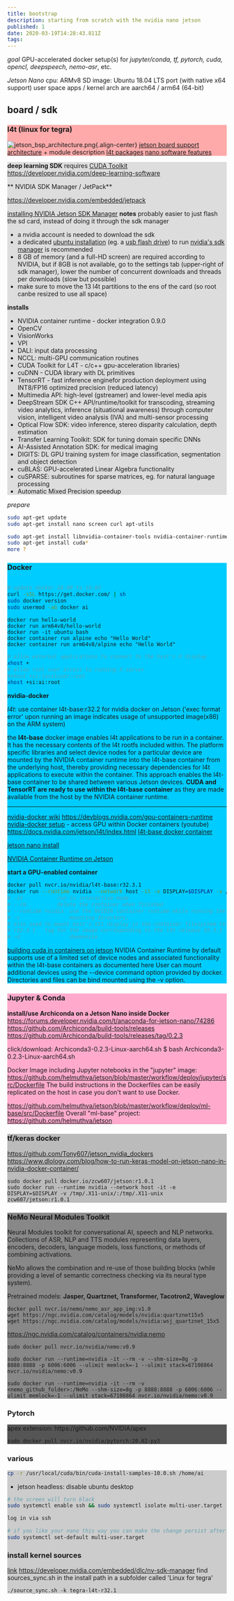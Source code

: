 ```yaml
---
title: bootstrap
description: starting from scratch with the nvidia nano jetson
published: 1
date: 2020-03-19T14:28:43.811Z
tags: 
---
```


*goal*
GPU-accelerated docker setup(s) for *jupyter/conda, tf, pytorch, cuda, opencl, deepspeech, nemo-asr*, etc.

*Jetson Nano*
cpu: ARMv8
SD image: Ubuntu 18.04 LTS port (with native x64 support)
user space apps / kernel arch are aarch64 / arm64 (64-bit)



## board / sdk

<div style="background-color:#faa;">

### l4t (linux for tegra)

![jetson_bsp_architecture.png](/jetson_bsp_architecture.png){.align-center}
[jetson board support architecture](https://docs.nvidia.com/jetson/archives/l4t-archived/l4t-3231/index.html) + module description
[l4t packages](https://docs.nvidia.com/jetson/archives/l4t-archived/l4t-3231/index.html#page/Tegra%2520Linux%2520Driver%2520Package%2520Development%2520Guide%2Fquick_start.html%23wwpID0EVHA)
[nano software features](https://docs.nvidia.com/jetson/archives/l4t-archived/l4t-3231/index.html#page/Tegra%2520Linux%2520Driver%2520Package%2520Development%2520Guide%2Fsoftware_features_jetson_nano.html%23wwconnect_header)

</div>


<div style="background-color:#ddd;">

**deep learning SDK**
requires [CUDA Toolkit](https://developer.nvidia.com/cuda-toolkit)
https://developer.nvidia.com/deep-learning-software


** NVIDIA SDK Manager / JetPack**

https://developer.nvidia.com/embedded/jetpack

[installing NVIDIA Jetson SDK Manager](https://www.youtube.com/watch?v=s1QDsa6SzuQ)
**notes**
probably easier to just flash the sd card, instead of doing it through the sdk manager
- a nvidia account is needed to download the sdk
- a dedicated [ubuntu installation](https://ubuntu.com/download/desktop) (eg. a [usb flash drive](https://linuxhint.com/run-ubuntu-18-04-from-usb-stick/)) to run [nvidia's sdk manager](https://developer.nvidia.com/nvidia-sdk-manager) is recommended
- 8 GB of memory (and a full-HD screen) are required according to NVIDIA, but if 8GB is not available, go to the settings tab (upper-right of sdk manager), lower the number of concurrent downloads and threads per downloads (slow but possible)
- make sure to move the 13 l4t partitions to the ens of the card (so root canbe resized to use all space)

**installs**

- NVIDIA container runtime - docker integration 0.9.0
- OpenCV
- VisionWorks
- VPI
- DALI: input data processing
- NCCL: multi-GPU communication routines  
- CUDA Toolkit for L4T - c/c++ gpu-acceleration libraries)
- cuDNN - CUDA library with DL primitives
- TensorRT - fast inference enginefor production deployment using INT8/FP16 optimized precision (reduced latency)
- Multimedia API: high-level (gstreamer) and lower-level media apis
- DeepStream SDK
  C++ API/runtime/toolkit for transcoding, streaming video analytics, inference (situational awareness) through computer vision, intelligent video analysis (IVA) and multi-sensor processing
- Optical Flow SDK: video inference, stereo disparity calculation, depth estimation
- Transfer Learning Toolkit: SDK for tuning domain specific DNNs
- AI-Assisted Annotation SDK: for medical imaging
- DIGITS: DL GPU training system for image classification, segmentation and object detection 
- cuBLAS: GPU-accelerated Linear Algebra functionality
- cuSPARSE: subroutines for sparse matrices, eg. for natural language processing
- Automatic Mixed Precision speedup
  </div>
*prepare*
```bash
sudo apt-get update
sudo apt-get install nano screen curl apt-utils

sudo apt-get install libnvidia-container-tools nvidia-container-runtime
sudo apt-get install cuda*
more ?
```


<div style="background-color:#0cf;">

### Docker


```bash

# update docker 18.09 to 19.03
curl -sSL https://get.docker.com/ | sh
sudo docker version
sudo usermod -aG docker ai
```

```
docker run hello-world
docker run arm64v8/hello-world
docker run -it ubuntu bash
docker container run alpine echo "Hello World"
docker container run arm64v8/alpine echo "Hello World"
```

  
```bash
# allow external applications to connect to the host's X display
xhost +
# allow root user access to running X server
#xhost +si:localuser:root
xhost +si:ai:root  
```

  
**nvidia-docker**
  
*l4t*: use container l4t-base:r32.2 for nvidia docker on Jetson
('exec format error' upon running an image indicates usage of unsupported image(x86) on the ARM system)
 
the **l4t-base** docker image enables l4t applications to be run in a container. It has the necessary contents of the l4t rootfs included within. The platform specific libraries and select device nodes for a particular device are mounted by the NVIDIA container runtime into the l4t-base container from the underlying host, thereby providing necessary dependencies for l4t applications to execute within the container. This approach enables the l4t-base container to be shared between various Jetson devices. **CUDA and TensorRT are ready to use within the l4t-base container** as they are made available from the host by the NVIDIA container runtime.  

---

[nvidia-docker wiki](https://github.com/NVIDIA/nvidia-docker/wiki)
https://devblogs.nvidia.com/gpu-containers-runtime
[nvidia-docker setup](https://www.youtube.com/watch?v=-Y4T71UDcMY) - access GPU within Docker containers (youtube)
https://docs.nvidia.com/jetson/l4t/index.html
[l4t-base docker container](https://ngc.nvidia.com/catalog/containers/nvidia:l4t-base)

[jetson nano install](https://github.com/collabnix/dockerlabs/tree/master/beginners/install/jetson-nano)

  [NVIDIA Container Runtime on Jetson](https://github.com/NVIDIA/nvidia-docker/wiki/NVIDIA-Container-Runtime-on-Jetson)
  
  
**start a GPU-enabled container**
```bash
docker pull nvcr.io/nvidia/l4t-base:r32.3.1
docker run --runtime nvidia --network host -it -e DISPLAY=$DISPLAY -v /tmp/.X11-unix/:/tmp/.X11-unix nvcr.io/nvidia/l4t-base:r32.3.1
# -it 			run in interactive mode
# --rm 			delete the container when finished
# --runtime nvidia 	use the NVIDIA container runtime while running the l4t-base container
# -v 				mounting directory, 
# also used to mount host’s X11 display in the container filesystem to render video output
# r32.3.1 	tag for the image corresponding to the l4t release 32.3.1
# -d				daemonize
```

[building cuda in containers on jetson](https://github.com/NVIDIA/nvidia-docker/wiki/NVIDIA-Container-Runtime-on-Jetson#building-cuda-in-containers-on-jetson)
  NVIDIA Container Runtime by default supports use of a limited set of device nodes and associated functionality within the l4t-base containers as documented here
User can mount additional devices using the --device command option provided by docker. Directories and files can be bind mounted using the -v option.
    
  
</div>


<div style="background-color:#fac;">

### Jupyter & Conda

**install/use Archiconda on a Jetson Nano inside Docker**
https://forums.developer.nvidia.com/t/anaconda-for-jetson-nano/74286
https://github.com/Archiconda/build-tools/releases
https://github.com/Archiconda/build-tools/releases/tag/0.2.3

  click/download:
Archiconda3-0.2.3-Linux-aarch64.sh
$ bash Archiconda3-0.2.3-Linux-aarch64.sh
  
Docker Image including Jupyter notebooks in the "jupyter" image:
https://github.com/helmuthva/jetson/blob/master/workflow/deploy/jupyter/src/Dockerfile
The build instructions in the Dockerfiles can be easily replicated on the host in case you don't want to use Docker.

https://github.com/helmuthva/jetson/blob/master/workflow/deploy/ml-base/src/Dockerfile
Overall "ml-base" project:
https://github.com/helmuthva/jetson

  </div>


  <div style="background-color:#bbb;">


  ### tf/keras docker
  

https://github.com/Tony607/jetson_nvidia_dockers
https://www.dlology.com/blog/how-to-run-keras-model-on-jetson-nano-in-nvidia-docker-container/
```
sudo docker pull docker.io/zcw607/jetson:r1.0.1
sudo docker run --runtime nvidia --network host -it -e DISPLAY=$DISPLAY -v /tmp/.X11-unix/:/tmp/.X11-unix zcw607/jetson:r1.0.1
```


</div>


<div style="background-color:#888;">

### NeMo **Neural Modules Toolkit**

Neural Modules toolkit for conversational AI, speech and NLP networks.
Collections of ASR, NLP and TTS modules representing data layers, encoders, decoders, language models, loss functions, or methods of combining activations. 

NeMo allows the combination and re-use of those building blocks (while providing a level of semantic correctness checking via its neural type system). 

Pretrained models: **Jasper, Quartznet, Transformer, Tacotron2, Waveglow**

```
docker pull nvcr.io/nemo/nemo_asr_app_img:v1.0
wget https://ngc.nvidia.com/catalog/models/nvidia:quartznet15x5
wget https://ngc.nvidia.com/catalog/models/nvidia:wsj_quartznet_15x5
```

https://ngc.nvidia.com/catalog/containers/nvidia:nemo
```
sudo docker pull nvcr.io/nvidia/nemo:v0.9

sudo docker run --runtime=nvidia -it --rm -v --shm-size=8g -p 8888:8888 -p 6006:6006 --ulimit memlock=-1 --ulimit stack=67108864 nvcr.io/nvidia/nemo:v0.9

sudo docker run --runtime=nvidia -it --rm -v <nemo_github_folder>:/NeMo --shm-size=8g -p 8888:8888 -p 6006:6006 --ulimit memlock=-1 --ulimit stack=67108864 nvcr.io/nvidia/nemo:v0.9
```

  </div>
  
### Pytorch
  
<div style="background-color:#555;">
  apex extension: https://github.com/NVIDIA/apex

```
sudo docker pull nvcr.io/nvidia/pytorch:20.02-py3
```


  </div>

  
### various
<div style="background-color:#ccc;">

  
```bash
cp -r /usr/local/cuda/bin/cuda-install-samples-10.0.sh /home/ai
```

- jetson headless: disable ubuntu desktop

```bash
# the screen will turn black
sudo systemctl enable ssh && sudo systemctl isolate multi-user.target

log in via ssh

# if you like your nano this way you can make the change persist after reboot
sudo systemctl set-default multi-user.target
```
### install kernel sources 

[link](https://devtalk.nvidia.com/default/topic/1055416/request-install-linux-headers-on-jetson-nano/?offset=9)
https://developer.nvidia.com/embedded/dlc/nv-sdk-manager
find sources_sync.sh in the install path in a subfolder called 'Linux for tegra'
```
./source_sync.sh -k tegra-l4t-r32.1
```
  </div>
